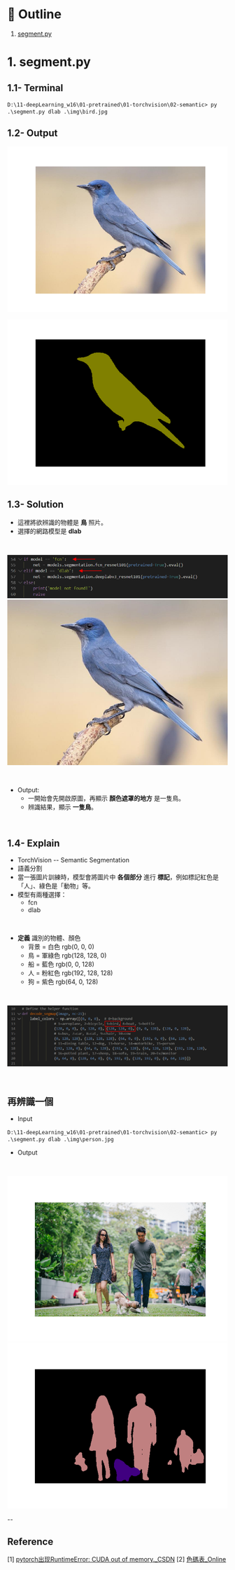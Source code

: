 # :eyes: Outline
1. [segment.py](segment.py)

# 1. segment.py
## 1.1- Terminal
```
D:\11-deepLearning_w16\01-pretrained\01-torchvision\02-semantic> py .\segment.py dlab .\img\bird.jpg
```

## 1.2- Output
![bird-output1](img-notes/seg-o1.png)
<br>

![bird-output1](img-notes/seg-o2.png)
<br>

## 1.3- Solution
* 這裡將欲辨識的物體是 **鳥** 照片。
* 選擇的網路模型是 **dlab**
<br>

![segment-code](img-notes/fcn-dlab.png)
![bird](img/bird.jpg)

<br>

* Output:
  * 一開始會先開啟原圖，再顯示 **顏色遮罩的地方** 是一隻鳥。
  * 辨識結果，顯示 **一隻鳥**。
<br>




## 1.4- Explain
* TorchVision -- Semantic Segmentation
* 語義分割
* 當一張圖片訓練時，模型會將圖片中 **各個部分** 進行 **標記**，例如標記紅色是「人」、綠色是「動物」等。
* 模型有兩種選擇：
  * fcn
  * dlab
<br>

* **定義** 識別的物體、顏色
  * 背景 = 白色 rgb(0, 0, 0)
  * 鳥 = 軍綠色 rgb(128, 128, 0)
  * 船 = 藍色 rgb(0, 0, 128)
  * 人 = 粉紅色 rgb(192, 128, 128)
  * 狗 = 紫色 rgb(64, 0, 128)
<br>

![img-def](img-notes/img-def.png)

<br>

## 再辨識一個
* Input
```
D:\11-deepLearning_w16\01-pretrained\01-torchvision\02-semantic> py .\segment.py dlab .\img\person.jpg
```
* Output
<br>

![bird-output3](img-notes/seg-o3.png)
![bird-output4](img-notes/seg-o4.png)
<br>

--

## Reference
[1] [pytorch出现RuntimeError: CUDA out of memory._CSDN](https://blog.csdn.net/pursuit_zhangyu/article/details/88717635)
[2] [色碼表_Online](https://www.ifreesite.com/color/)